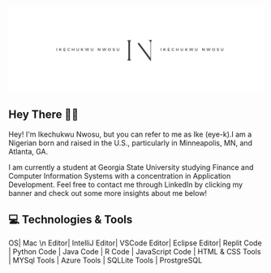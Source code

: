 [![Ike Nwosu Header](https://github.com/inwosu11/inwosu11/blob/f4378747312d086363e0404243fbac28fb933286/White%20Minimalist%20Simple%20Aesthetic%20Name%20Twitter%20Header.png)](https://www.linkedin.com/in/ike-nwosu/)
## Hey There 👋🏿
Hey! I'm Ikechukwu Nwosu, but you can refer to me as Ike (eye-k).I am a Nigerian born and raised in the U.S., particularly in Minneapolis, MN, and Atlanta, GA. 

I am currently a student at Georgia State University studying Finance and Computer Information Systems with a concentration in Application Development. Feel free to contact me through LinkedIn by clicking my banner and check out some more insights about me below!
## 💻 Technologies & Tools
OS| Mac \n
Editor| IntelliJ
Editor| VSCode
Editor| Eclipse
Editor| Replit
Code | Python
Code | Java
Code | R
Code | JavaScript
Code | HTML & CSS
Tools | MYSql
Tools | Azure
Tools | SQLLite
Tools | ProstgreSQL


<!--
**inwosu11/inwosu11** is a ✨ _special_ ✨ repository because its `README.md` (this file) appears on your GitHub profile.

Here are some ideas to get you started:

- 🔭 I’m currently working on ...
- 🌱 I’m currently learning ...
- 👯 I’m looking to collaborate on ...
- 🤔 I’m looking for help with ...
- 💬 Ask me about ...
- 📫 How to reach me: ...
- 😄 Pronouns: ...
- ⚡ Fun fact: ...
-->
